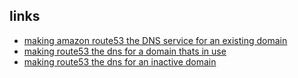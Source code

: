 ## links

- [making amazon route53 the DNS service for an existing domain](https://docs.aws.amazon.com/Route53/latest/DeveloperGuide/MigratingDNS.html)
- [making route53 the dns for a domain thats in use](https://docs.aws.amazon.com/Route53/latest/DeveloperGuide/migrate-dns-domain-in-use.html)
- [making route53 the dns for an inactive domain](https://docs.aws.amazon.com/Route53/latest/DeveloperGuide/migrate-dns-domain-inactive.html)
